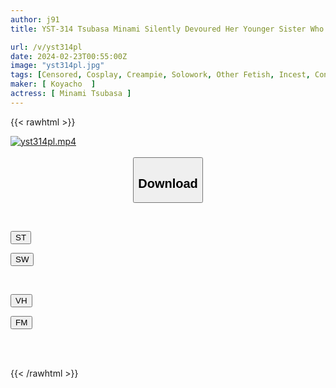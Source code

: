 ```yaml
---
author: j91
title: YST-314 Tsubasa Minami Silently Devoured Her Younger Sister Who Started Layering

url: /v/yst314pl
date: 2024-02-23T00:55:00Z
image: "yst314pl.jpg"
tags: [Censored, Cosplay, Creampie, Solowork, Other Fetish, Incest, Conceived	]
maker: [ Koyacho  ]
actress: [ Minami Tsubasa ]
---
```



{{< rawhtml >}}

<div class="video" data-videoid="D9wMGYBzBQCk71o">
    <a href="javascript:;">
        <img src="/v/yst314pl/yst314pl.jpg" width="WIDTH" height="HEIGHT" alt="yst314pl.mp4" loading="lazy">
    </a>
</div>

<script type="text/javascript" src="https://j91.asia/asset/on-demand-st.js"></script>

<br>
  <link rel="stylesheet" href="https://j91.asia/asset/bs5.css">
  
  <center>
  <button class="btn btn-primary" type="button" data-bs-toggle="collapse" data-bs-target=".multi-collapse" aria-expanded="false" aria-controls="multiCollapseExample1 multiCollapseExample2"><h2>Download</h2></button></center>
</p>
<div class="row">
  <div class="col">
    <div class="collapse multi-collapse" id="multiCollapseExample1">
      <div class="card card-body">
	      	      <br>
<div class="buttons">  
<p><a href="https://streamtape.to/v/D9wMGYBzBQCk71o" target="_blank"><button class="btn-hover color-3"><i class="fa fa-download"></i> ST</button></a></p>
<p><a href="https://cdnwish.com/9xwfmxzwq6ap" target="_blank"><button class="btn-hover color-2"><i class="fa fa-download"></i> SW</button></a></p></div>
    </div>
  </div>
</div>
  <div class="col">
    <div class="collapse multi-collapse" id="multiCollapseExample2">
      <div class="card card-body">
	      <br>
<div class="buttons">
<p><a href="https://vidhidepro.com/f/bctqs6jo008w"><button class="btn-hover color-9"><i class="fa fa-download"></i> VH</button></a></p>
<p><a href="https://filemoon.sx/d/busq98xja4gb"><button class="btn-hover color-8"><i class="fa fa-download"></i> FM</button></a></p></div>
<br><br>
      </div>
    </div>
  </div>
</div>

{{< /rawhtml >}}